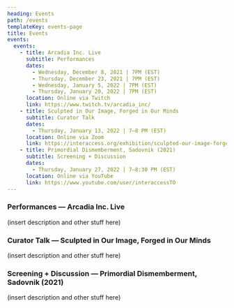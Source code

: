 ```yaml
---
heading: Events
path: /events
templateKey: events-page
title: Events
events:
  events:
    - title: Arcadia Inc. Live
      subtitle: Performances
      dates:
        - Wednesday, December 8, 2021 | 7PM (EST)
        - Thursday, December 23, 2021 | 7PM (EST)
        - Wednesday, January 5, 2022 | 7PM (EST)
        - Thursday, January 20, 2022 | 7PM (EST)
      location: Online via Twitch
      link: https://www.twitch.tv/arcadia_inc/
    - title: Sculpted in Our Image, Forged in Our Minds
      subtitle: Curator Talk
      dates:
        - Thursday, January 13, 2022 | 7—8 PM (EST)
      location: Online via Zoom
      link: https://interaccess.org/exhibition/sculpted-our-image-forged-our-minds
    - title: Primordial Dismemberment, Sadovnik (2021)
      subtitle: Screening + Discussion
      dates:
        - Thursday, January 27, 2022 | 7—8:30 PM (EST)
      location: Online via YouTube
      link: https://www.youtube.com/user/interaccessTO
---
```


### Performances — Arcadia Inc. Live

(insert description and other stuff here)

### Curator Talk — Sculpted in Our Image, Forged in Our Minds

(insert description and other stuff here)

### Screening + Discussion — Primordial Dismemberment, Sadovnik (2021)

(insert description and other stuff here)
